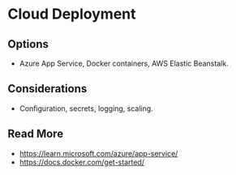 # Cloud Deployment

## Options
- Azure App Service, Docker containers, AWS Elastic Beanstalk.

## Considerations
- Configuration, secrets, logging, scaling.

## Read More
- https://learn.microsoft.com/azure/app-service/
- https://docs.docker.com/get-started/
